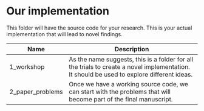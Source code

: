# Our implementation

This folder will have the source code for your research. This is your actual implementation that will lead to novel findings.

| Name             | Description                                                  |
| ---------------- | ------------------------------------------------------------ |
| 1_workshop       | As the name suggests, this is a folder for all the trials to create a novel implementation. It should be used to explore different ideas. |
| 2_paper_problems | Once we have a working source code, we can start with the problems that will become part of the final manuscript. |